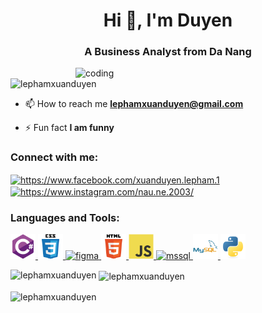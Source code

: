 <h1 align="center">Hi 👋, I'm Duyen</h1>
<h3 align="center">A Business Analyst from Da Nang</h3>

<img align="right" alt="coding" width="400" src="https://i.pinimg.com/564x/0b/53/78/0b5378a150b575eebac8b3ab13867a7c.jpg">

<p align="left"> <img src="https://komarev.com/ghpvc/?username=lephamxuanduyen&label=Profile%20views&color=0e75b6&style=flat" alt="lephamxuanduyen" /> </p>

- 📫 How to reach me **lephamxuanduyen@gmail.com**

- ⚡ Fun fact **I am funny**

<h3 align="left">Connect with me:</h3>
<p align="left">
<a href="https://fb.com/https://www.facebook.com/xuanduyen.lepham.1" target="blank"><img align="center" src="https://raw.githubusercontent.com/rahuldkjain/github-profile-readme-generator/master/src/images/icons/Social/facebook.svg" alt="https://www.facebook.com/xuanduyen.lepham.1" height="30" width="40" /></a>
<a href="https://instagram.com/https://www.instagram.com/nau.ne.2003/" target="blank"><img align="center" src="https://raw.githubusercontent.com/rahuldkjain/github-profile-readme-generator/master/src/images/icons/Social/instagram.svg" alt="https://www.instagram.com/nau.ne.2003/" height="30" width="40" /></a>
</p>

<h3 align="left">Languages and Tools:</h3>
<p align="left"> <a href="https://www.w3schools.com/cs/" target="_blank" rel="noreferrer"> <img src="https://raw.githubusercontent.com/devicons/devicon/master/icons/csharp/csharp-original.svg" alt="csharp" width="40" height="40"/> </a> <a href="https://www.w3schools.com/css/" target="_blank" rel="noreferrer"> <img src="https://raw.githubusercontent.com/devicons/devicon/master/icons/css3/css3-original-wordmark.svg" alt="css3" width="40" height="40"/> </a> <a href="https://www.figma.com/" target="_blank" rel="noreferrer"> <img src="https://www.vectorlogo.zone/logos/figma/figma-icon.svg" alt="figma" width="40" height="40"/> </a> <a href="https://www.w3.org/html/" target="_blank" rel="noreferrer"> <img src="https://raw.githubusercontent.com/devicons/devicon/master/icons/html5/html5-original-wordmark.svg" alt="html5" width="40" height="40"/> </a> <a href="https://developer.mozilla.org/en-US/docs/Web/JavaScript" target="_blank" rel="noreferrer"> <img src="https://raw.githubusercontent.com/devicons/devicon/master/icons/javascript/javascript-original.svg" alt="javascript" width="40" height="40"/> </a> <a href="https://www.microsoft.com/en-us/sql-server" target="_blank" rel="noreferrer"> <img src="https://www.svgrepo.com/show/303229/microsoft-sql-server-logo.svg" alt="mssql" width="40" height="40"/> </a> <a href="https://www.mysql.com/" target="_blank" rel="noreferrer"> <img src="https://raw.githubusercontent.com/devicons/devicon/master/icons/mysql/mysql-original-wordmark.svg" alt="mysql" width="40" height="40"/> </a> <a href="https://www.python.org" target="_blank" rel="noreferrer"> <img src="https://raw.githubusercontent.com/devicons/devicon/master/icons/python/python-original.svg" alt="python" width="40" height="40"/> </a> </p>

<p><img align="left" src="https://github-readme-stats.vercel.app/api/top-langs?username=lephamxuanduyen&show_icons=true&locale=en&layout=compact" alt="lephamxuanduyen" /></p>

<p>&nbsp;<img align="center" src="https://github-readme-stats.vercel.app/api?username=lephamxuanduyen&show_icons=true&locale=en" alt="lephamxuanduyen" /></p>

<p><img align="center" src="https://github-readme-streak-stats.herokuapp.com/?user=lephamxuanduyen&" alt="lephamxuanduyen" /></p>
